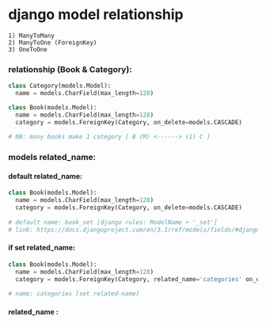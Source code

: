 # django model relationship
```
1) ManyToMany
2) ManyToOne (ForeignKey)
3) OneToOne
```

### relationship (Book & Category):
```python
class Category(models.Model):
  name = models.CharField(max_length=128)

class Book(models.Model):
  name = models.CharField(max_length=128)
  category = models.ForeignKey(Category, on_delete=models.CASCADE)
 
# NB: many books make 1 category [ B (M) <------> (1) C ]
```

### models related_name:

#### default related_name:
```python
class Book(models.Model):
  name = models.CharField(max_length=128)
  category = models.ForeignKey(Category, on_delete=models.CASCADE)
  
# default name: book_set [django rules: ModelName + '_set']
# link: https://docs.djangoproject.com/en/3.1/ref/models/fields/#django.db.models.ForeignKey.related_name
```
#### if set related_name:
```python
class Book(models.Model):
  name = models.CharField(max_length=128)
  category = models.ForeignKey(Category, related_name='categories' on_delete=models.CASCADE)
  
# name: categories [set related-name]
```

#### related_name :
